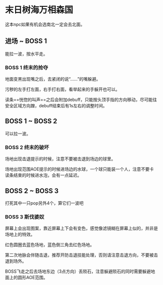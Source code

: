 # 末日树海万相森国

这本npc如果有机会选南北一定会去北面。

## 进场 ~ BOSS 1

能拉一波，按水平走。

### BOSS 1 终末的抢夺

地面变黑出现嘴之后，去紧闭的说“……”的嘴躲避。

污秽的左手打左面，右手打右面，看举起来的手躲开也可以。

读条==恍惚的叫声==之后会附加<Status :id="2936" name="精神失常" />debuff，只能按头顶手指的方向移动，尽可能往安全区域方向蹭，debuff结束后有1s左右的调整时间。

## BOSS 1 ~ BOSS 2

可以拉一波。

### BOSS 2 终末的破坏

场地出现击退提示的时候，注意不要被击退到场边的球里。

场地出现范围AOE提示的时候进场边的水球，一个球只能装一个人，注意不要卡读条结束的时候进水泡，会有一点延迟。

## BOSS 2 ~ BOSS 3

打死其中一只pop另外4个，算它们一波吧

### BOSS 3 斯伐婆奴

屏幕上会出现图案，靠近屏幕上下会有变色，感觉像滤镜糊在屏幕上似的，并非是场地上的特效。

红色圆圈去蓝色场地，蓝色倒三角去红色场地。

第二次地脉会伴随击退，推荐开防击退技能处理，否则请注意击退方向，不要被击退到场外。

BOSS飞走之后去场地东边（3点方向）丢陨石，注意躲避陨石的同时需要躲避地面上的圆形AOE范围。